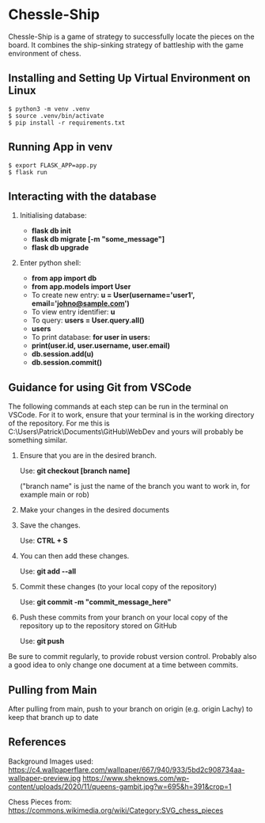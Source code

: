 # Chessle-Ship
Chessle-Ship is a game of strategy to successfully locate the pieces on the board. It combines the ship-sinking strategy of battleship with the game environment of chess.

## Installing and Setting Up Virtual Environment on Linux
    $ python3 -m venv .venv
    $ source .venv/bin/activate
    $ pip install -r requirements.txt
    
## Running App in venv
    $ export FLASK_APP=app.py
    $ flask run

## Interacting with the database
1. Initialising database:
   * **flask db init**
   * **flask db migrate [-m "some_message"]**
   * **flask db upgrade**

2. Enter python shell:
   * **from app import db**
   * **from app.models import User**
   * To create new entry: **u = User(username='user1', email='johno@sample.com')**
   * To view entry identifier: **u**
   * To query: **users = User.query.all()**
   *    **users**
   * To print database: **for user in users:**
   *    **print(user.id, user.username, user.email)**
   * **db.session.add(u)**
   * **db.session.commit()**


## Guidance for using Git from VSCode
The following commands at each step can be run in the terminal on VSCode. For it to work, ensure that your terminal is in the working directory of the repository. For me this is C:\Users\Patrick\Documents\GitHub\WebDev and yours will probably be something similar.

1. Ensure that you are in the desired branch.

   Use: **git checkout [branch name]**

   ("branch name" is just the name of the branch you want to work in, for example main or rob)


2. Make your changes in the desired documents


3. Save the changes.

   Use: **CTRL + S**


4. You can then add these changes.

   Use: **git add --all**


5. Commit these changes (to your local copy of the repository)

   Use: **git commit -m "commit_message_here"**


6. Push these commits from your branch on your local copy of the repository up to the repository stored on GitHub

   Use: **git push**


Be sure to commit regularly, to provide robust version control. Probably also a good idea to only change one document at a time between commits.

## Pulling from Main
After pulling from main, push to your branch on origin (e.g. origin Lachy) to keep that branch up to date

## References
Background Images used:
https://c4.wallpaperflare.com/wallpaper/667/940/933/5bd2c908734aa-wallpaper-preview.jpg
https://www.sheknows.com/wp-content/uploads/2020/11/queens-gambit.jpg?w=695&h=391&crop=1

Chess Pieces from:
https://commons.wikimedia.org/wiki/Category:SVG_chess_pieces

